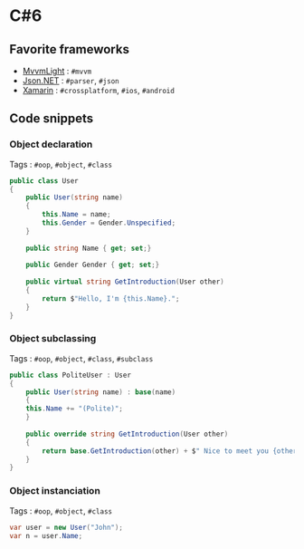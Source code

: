 # C#6

## Favorite frameworks

* [MvvmLight](http://www.mvvmlight.net/doc) : `#mvvm`
* [Json.NET](http://www.newtonsoft.com/json) : `#parser`, `#json`
* [Xamarin](https://xamarin.com/) : `#crossplatform`, `#ios`, `#android`

## Code snippets

### Object declaration

Tags : `#oop`, `#object`, `#class`

```csharp
public class User
{
	public User(string name)
	{
		this.Name = name;
		this.Gender = Gender.Unspecified;
	}
	
	public string Name { get; set;}
		
	public Gender Gender { get; set;}
	
	public virtual string GetIntroduction(User other)
	{
		return $"Hello, I'm {this.Name}.";
	}
}
```

### Object subclassing

Tags : `#oop`, `#object`, `#class`, `#subclass`

```csharp
public class PoliteUser : User
{
	public User(string name) : base(name)
	{
    this.Name += "(Polite)";
	}
		
	public override string GetIntroduction(User other)
	{
		return base.GetIntroduction(other) + $" Nice to meet you {other.Name} !";
	}
}
```
### Object instanciation

Tags : `#oop`, `#object`, `#class`

```csharp
var user = new User("John");
var n = user.Name;
```